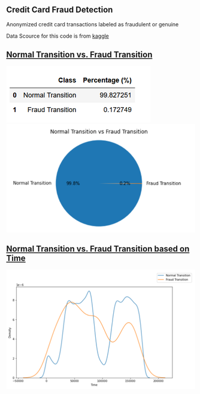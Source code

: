 ## Credit Card Fraud Detection
Anonymized credit card transactions labeled as fraudulent or genuine

Data Scource for this code is from <a href="https://www.kaggle.com/mlg-ulb/creditcardfraud"> kaggle 


## Normal Transition vs. Fraud Transition
<img src="image/normal_fraud.PNG">
<img src="image/normal_fraud_pie_chart.PNG">

## Normal Transition vs. Fraud Transition based on Time
<img src="image/normal_fraud_time.PNG">


